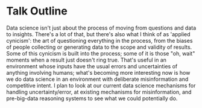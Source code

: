 # Talk Outline

Data science isn't just about the process of moving from questions and data to insights. There's a lot of that, but there's also what I think of as 'applied cynicism': the art of questioning everything in the process, from the biases of people collecting or generating data to the scope and validity of results.  Some of this cynicism is built into the process; some of it is those "oh, wait" moments when a result just doesn't ring true.  That's useful in an environment whose inputs have the usual errors and uncertainties of anything involving humans; what's becoming more interesting now is how we do data science in an environment with deliberate misinformation and competitive intent.   I plan to look at our current data science mechanisms for handling uncertainty/error, at existing mechanisms for misinformation, and pre-big-data reasoning systems to see what we could potentially do. 



